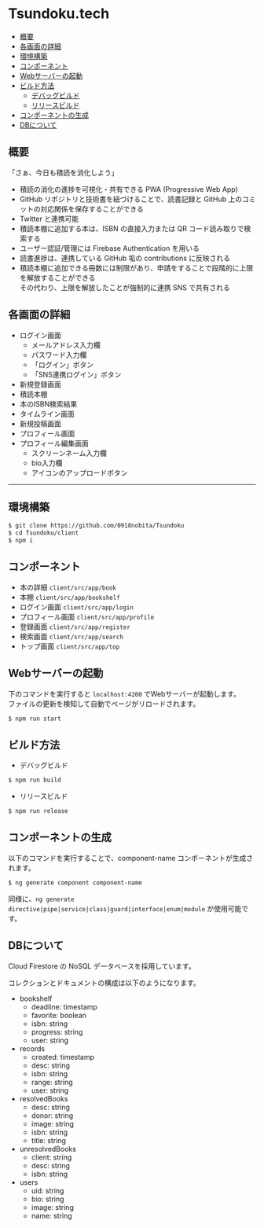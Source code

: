 # Tsundoku.tech

- [概要](#overview)
- [各画面の詳細](#pages)
- [環境構築](#set_up_an_environment)
- [コンポーネント](#components)
- [Webサーバーの起動](#launch_server)
- [ビルド方法](#how_to_build)
  - [デバッグビルド](#debug_build)
  - [リリースビルド](#release_build)
- [コンポーネントの生成](#generate_components)
- [DBについて](#db)

<a name="overview">

## 概要

「さぁ、今日も積読を消化しよう」

- 積読の消化の進捗を可視化・共有できる PWA (Progressive Web App)
- GitHub リポジトリと技術書を紐づけることで、読書記録と GitHub 上のコミットの対応関係を保存することができる
- Twitter と連携可能
- 積読本棚に追加する本は、ISBN の直接入力または QR コード読み取りで検索する
- ユーザー認証/管理には Firebase Authentication を用いる
- 読書進捗は、連携している GitHub 垢の contributions に反映される
- 積読本棚に追加できる冊数には制限があり、申請をすることで段階的に上限を解放することができる  
  その代わり、上限を解放したことが強制的に連携 SNS で共有される

<a name="pages">

## 各画面の詳細

- ログイン画面
  - メールアドレス入力欄
  - パスワード入力欄
  - 「ログイン」ボタン
  - 「SNS連携ログイン」ボタン
- 新規登録画面
- 積読本棚
- 本のISBN検索結果
- タイムライン画面
- 新規投稿画面
- プロフィール画面
- プロフィール編集画面
  - スクリーンネーム入力欄
  - bio入力欄
  - アイコンのアップロードボタン

___

<a name="set_up_an_environment">

## 環境構築

```bash
$ git clone https://github.com/0918nobita/Tsundoku
$ cd Tsundoku/client
$ npm i
```

<a name="components">

## コンポーネント

- 本の詳細  ``client/src/app/book``
- 本棚  ``client/src/app/bookshelf``
- ログイン画面  ``client/src/app/login``
- プロフィール画面  ``client/src/app/profile``
- 登録画面  ``client/src/app/register``
- 検索画面  ``client/src/app/search``
- トップ画面  ``client/src/app/top``

<a name="launch_server">

## Webサーバーの起動

下のコマンドを実行すると ``localhost:4200`` でWebサーバーが起動します。  
ファイルの更新を検知して自動でページがリロードされます。

```bash
$ npm run start
```

<a name="how_to_build">

## ビルド方法

<a name="debug_build">

- デバッグビルド

```bash
$ npm run build
```

<a name="release_build">

- リリースビルド

```bash
$ npm run release
```

<a name="generate_components">

## コンポーネントの生成

以下のコマンドを実行することで、component-name コンポーネントが生成されます。

```bash
$ ng generate component component-name
```

同様に、``ng generate directive|pipe|service|class|guard|interface|enum|module`` が使用可能です。

<a name="db">

## DBについて

Cloud Firestore の NoSQL データベースを採用しています。

コレクションとドキュメントの構成は以下のようになります。

- bookshelf
  - deadline: timestamp
  - favorite: boolean
  - isbn: string
  - progress: string
  - user: string
- records
  - created: timestamp
  - desc: string
  - isbn: string
  - range: string
  - user: string
- resolvedBooks
  - desc: string
  - donor: string
  - image: string
  - isbn: string
  - title: string
- unresolvedBooks
  - client: string
  - desc: string
  - isbn: string
- users
  - uid: string
  - bio: string
  - image: string
  - name: string
